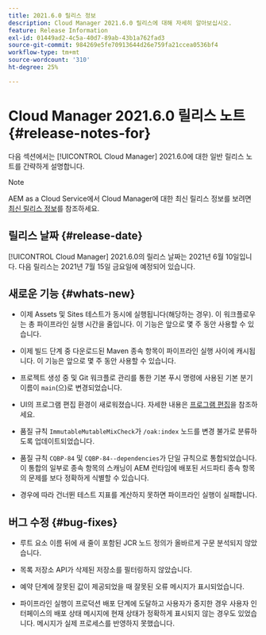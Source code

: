 ```yaml
---
title: 2021.6.0 릴리스 정보
description: Cloud Manager 2021.6.0 릴리스에 대해 자세히 알아보십시오.
feature: Release Information
exl-id: 01449ad2-4c5a-40d7-89ab-43b1a762fad3
source-git-commit: 984269e5fe70913644d26e759fa21ccea0536bf4
workflow-type: tm+mt
source-wordcount: '310'
ht-degree: 25%

---
```


# Cloud Manager 2021.6.0 릴리스 노트 {#release-notes-for}

다음 섹션에서는 [!UICONTROL Cloud Manager] 2021.6.0에 대한 일반 릴리스 노트를 간략하게 설명합니다.

>[!NOTE]
>AEM as a Cloud Service에서 Cloud Manager에 대한 최신 릴리스 정보를 보려면 [최신 릴리스 정보](https://experienceleague.adobe.com/en/docs/experience-manager-cloud-service/content/release-notes/cloud-manager/current#getting-access)를 참조하세요.

## 릴리스 날짜 {#release-date}

[!UICONTROL Cloud Manager] 2021.6.0의 릴리스 날짜는 2021년 6월 10일입니다.
다음 릴리스는 2021년 7월 15일 금요일에 예정되어 있습니다.

## 새로운 기능 {#whats-new}

* 이제 Assets 및 Sites 테스트가 동시에 실행됩니다(해당하는 경우). 이 워크플로우는 총 파이프라인 실행 시간을 줄입니다. 이 기능은 앞으로 몇 주 동안 사용할 수 있습니다.

* 이제 빌드 단계 중 다운로드된 Maven 종속 항목이 파이프라인 실행 사이에 캐시됩니다. 이 기능은 앞으로 몇 주 동안 사용할 수 있습니다.

* 프로젝트 생성 중 및 Git 워크플로 관리를 통한 기본 푸시 명령에 사용된 기본 분기 이름이 `main`(으)로 변경되었습니다.

* UI의 프로그램 편집 환경이 새로워졌습니다. 자세한 내용은 [프로그램 편집](/help/getting-started/program-setup.md#editing-program)을 참조하세요.

* 품질 규칙 `ImmutableMutableMixCheck`가 `/oak:index` 노드를 변경 불가로 분류하도록 업데이트되었습니다.

* 품질 규칙 `CQBP-84` 및 `CQBP-84--dependencies`가 단일 규칙으로 통합되었습니다. 이 통합의 일부로 종속 항목의 스캐닝이 AEM 런타임에 배포된 서드파티 종속 항목의 문제를 보다 정확하게 식별할 수 있습니다.

* 경우에 따라 건너뛴 테스트 지표를 계산하지 못하면 파이프라인 실행이 실패합니다.

## 버그 수정 {#bug-fixes}

* 루트 요소 이름 뒤에 새 줄이 포함된 JCR 노드 정의가 올바르게 구문 분석되지 않았습니다.

* 목록 저장소 API가 삭제된 저장소를 필터링하지 않았습니다.

* 예약 단계에 잘못된 값이 제공되었을 때 잘못된 오류 메시지가 표시되었습니다.

* 파이프라인 실행이 프로덕션 배포 단계에 도달하고 사용자가 중지한 경우 사용자 인터페이스의 배포 상태 메시지에 현재 상태가 정확하게 표시되지 않는 경우도 있었습니다. 메시지가 실제 프로세스를 반영하지 못했습니다.
